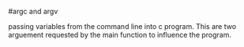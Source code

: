#argc and argv

passing variables from the command line into c program. This are two arguement requested by the main function to influence the program.
